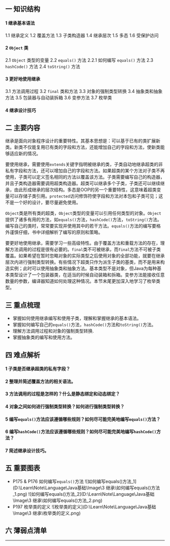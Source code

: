 ## 一  知识结构

#### 1  继承基本语法

1.1  继承定义
1.2  覆盖方法
1.3  子类构造器
1.4  继承层次
1.5  多态
1.6  受保护访问

#### 2  `Object` 类

2.1  `Object` 类型的变量
2.2  `equals()` 方法
	2.2.1  如何编写 `equals()` 方法
2.3  `hashCode()` 方法
2.4  `toString()` 方法

#### 3  更好地使用继承

3.1  方法调用过程
3.2  `final` 类和方法
3.3  对象的强制类型转换
3.4  抽象类和抽象方法
3.5  包装器与自动装拆箱
3.6  变参方法
3.7  枚举类

#### 4  继承设计技巧

## 二  主要内容

​	继承是面向对象程序设计的重要特性。其基本思想是：可以基于已有的类扩展新类。新类不仅能复用已有类的字段和方法，还能增加自己的字段和方法，使新类能够适应新的情况。

​	要使用继承，需要使用`extends`关键字指明被继承的类，子类自动地继承超类的非私有字段和方法，还可以增加自己的字段和方法。如果超类的某个方法对子类不再使用，子类可以定义签名相同的方法以覆盖该方法。子类需要编写自己的构造器，并且子类构造器需要调用超类构造器。超类可以继承多个子类，子类还可以继续继承，由此形成继承的层次结构。多态是OOP的另一个重要特性，这意味着超类变量可以存储子类引用。`protected`访问修饰符使字段和方法对本包和子类可见；这不是一个好的设计，要尽量避免使用。

​	`Object`类是所有类的超类，`Object`类型的变量可以引用任何类型的对象。`Object`提供了诸多有用的方法，如`equals()`方法，`hashCode()`方法，`toString()`方法。编写自己的类时，常常要实现并使用其中的若干方法。`equals()`方法的编写要格外谨慎仔细，书中详细解析了编写的原则和策略。

​	要更好地使用继承，需要学习一些高级特性。由于覆盖方法和重载方法的存在，理解方法调用的过程是很有必要的。`final`类不可被继承，而`final`方法不可被子类覆盖。如果希望在暂时忽略对象的实际类型之后使用对象的全部功能，就要在继承层次内进行强制类型转换。有些情况下超类只作为派生子类的基类，而不是用来构造实例；此时可以使用抽象类和抽象方法。基本类型不是对象，但Java为每种基本类型设计了一个包装器类，在适当的时候自动装箱和拆箱。变参方法能接收任意数量的参数，编译器知道如何处理这种情况。本节末尾更加深入地学习了枚举类型。

## 三  重点梳理

- 掌握如何使用继承编写和使用子类，理解和掌握继承的基本语法。
- 掌握如何编写自己的`equals()`方法，`hashCode()`方法和`toString()`方法。
- 理解方法调用过程和对象的强制类型转换.
- 掌握抽象类的编写和使用方法。

## 四  难点解析

#### 1  子类是否继承超类的私有字段？

#### 2  整理并简述覆盖方法的相关语法。

#### 3  方法调用的过程是怎样的？什么是静态绑定和动态绑定？

#### 4  对象之间如何进行强制类型转换？如何进行强制类型转换？

#### 5  编写`equals()`方法应该遵循哪些规则？如何尽可能完美地编写`equals()`方法？

#### 6  编写`hashCode()`方法应该遵循哪些规则？如何尽可能完美地编写`hashCode()`方法？

#### 7  简述继承设计技巧。

## 五  重要图表

- P175 & P176  如何编写`equals()`方法
  ![如何编写equals()方法_1](D:\Learn\Note\Language\Java基础\Image\3 继承\如何编写equals()方法_1.png)
  ![如何编写equals()方法_2](D:\Learn\Note\Language\Java基础\Image\3 继承\如何编写equals()方法_2.png)
- P197  枚举类的定义
  ![枚举类的定义](D:\Learn\Note\Language\Java基础\Image\3 继承\枚举类的定义.png)

## 六  薄弱点清单



------

